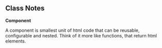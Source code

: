 ## Class Notes


**Component**

A component is smallest unit of html code that can be reusable, configurable and nested. Think of it more like functions, that return html elements.


